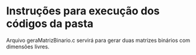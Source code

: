 # Instruções para execução dos códigos da pasta

Arquivo geraMatrizBinario.c servirá para gerar duas matrizes binários com dimensões livres.
